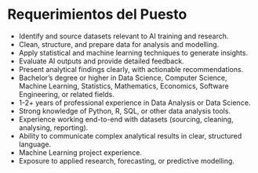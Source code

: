 # Requerimientos del Puesto

- Identify and source datasets relevant to AI training and research.
- Clean, structure, and prepare data for analysis and modelling.
- Apply statistical and machine learning techniques to generate insights.
- Evaluate AI outputs and provide detailed feedback.
- Present analytical findings clearly, with actionable recommendations.
- Bachelor’s degree or higher in Data Science, Computer Science, Machine Learning, Statistics, Mathematics, Economics, Software Engineering, or related fields.
- 1-2+ years of professional experience in Data Analysis or Data Science.
- Strong knowledge of Python, R, SQL, or other data analysis tools.
- Experience working end-to-end with datasets (sourcing, cleaning, analysing, reporting).
- Ability to communicate complex analytical results in clear, structured language.
- Machine Learning project experience.
- Exposure to applied research, forecasting, or predictive modelling.
